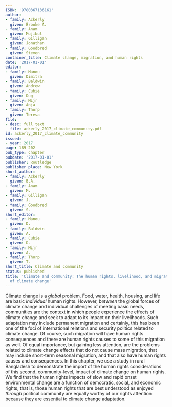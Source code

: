 ```yaml
---
ISBN: '9780367136161'
author:
- family: Ackerly
  given: Brooke A.
- family: Anam
  given: Mujibul
- family: Gilligan
  given: Jonathan
- family: Goodbred
  given: Steven
container_title: Climate change, migration, and human rights
date: '2017-01-01'
editor:
- family: Manou
  given: Dimitra
- family: Baldwin
  given: Andrew
- family: Cubie
  given: Dug
- family: Mijr
  given: Anja
- family: Thorp
  given: Teresa
file:
- desc: full text
  file: ackerly_2017_climate_community.pdf
id: ackerly_2017_climate_community
issued:
- year: 2017
page: 189-202
pub_type: chapter
pubdate: '2017-01-01'
publisher: Routledge
publisher_place: New York
short_author:
- family: Ackerly
  given: B.A.
- family: Anam
  given: M.
- family: Gilligan
  given: J.
- family: Goodbred
  given: S.
short_editor:
- family: Manou
  given: D.
- family: Baldwin
  given: A.
- family: Cubie
  given: D.
- family: Mijr
  given: A.
- family: Thorp
  given: T.
short_title: Climate and community
status: published
title: 'Climate and community: The human rights, livelihood, and migration impacts
  of climate change'
---
```

Climate change is a *global* problem. Food, water, health, housing, and life are basic *individual* human rights. However, *between* the global forces of climate change and individual challenges of meeting basic needs, communities are the context in which people experience the effects of climate change and seek to adapt to its impact on their livelihoods. Such adaptation may include permanent migration and certainly, this has been one of the foci of international relations and security politics related to climate change. Of course, such migration will have human rights consequences and there are human rights causes to some of this migration as well. Of equal importance, but gaining less attention, are the problems related to climate change effects that do not cause mass migration, that may include short-term seasonal migration, and that also have human rights causes and consequences. In this chapter, we use a study in rural Bangladesh to demonstrate the import of the human rights considerations of this second, community-level, impact of climate change on human rights. We find that the human rights impacts of slow and rapid onset environmental change are a function of democratic, social, and economic rights, that is, those human rights that are best understood as enjoyed *through* political community are equally worthy of our rights attention because they are essential to climate change adaptation.
